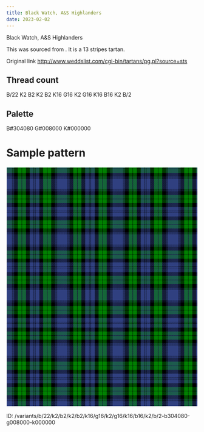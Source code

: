 ```yaml
---
title: Black Watch, A&S Highlanders
date: 2023-02-02
---
```

Black Watch, A&S Highlanders

This was sourced from <no value>.  It is a 13 stripes tartan.

Original link http://www.weddslist.com/cgi-bin/tartans/pg.pl?source=sts

## Thread count
B/22 K2 B2 K2 B2 K16 G16 K2 G16 K16 B16 K2 B/2

## Palette
B#304080 G#008000 K#000000

# Sample pattern

![Tartan detail](tartan.png "B/22 K2 B2 K2 B2 K16 G16 K2 G16 K16 B16 K2 B/2 tartan")

ID: /variants/b/22/k2/b2/k2/b2/k16/g16/k2/g16/k16/b16/k2/b/2-b304080-g008000-k000000